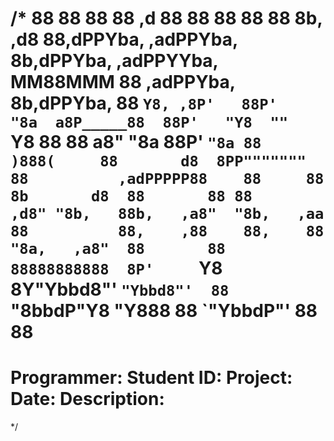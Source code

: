 /*
88                        88
88                        88                                                 ,d     88
88                        88                                                 88
88           8b,     ,d8  88,dPPYba,    ,adPPYba,  8b,dPPYba,  ,adPPYYba,  MM88MMM  88   ,adPPYba,   8b,dPPYba,
88            `Y8, ,8P'   88P'    "8a  a8P_____88  88P'   "Y8  ""     `Y8    88     88  a8"     "8a  88P'   `"8a
88              )888(     88       d8  8PP"""""""  88          ,adPPPPP88    88     88  8b       d8  88       88
88            ,d8" "8b,   88b,   ,a8"  "8b,   ,aa  88          88,    ,88    88,    88  "8a,   ,a8"  88       88
88888888888  8P'     `Y8  8Y"Ybbd8"'    `"Ybbd8"'  88          `"8bbdP"Y8    "Y888  88   `"YbbdP"'   88       88
================================================================================================================
Programmer:
Student ID:
Project:
Date: 
Description:
================================================================================================================
*/
